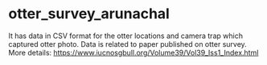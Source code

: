 # otter_survey_arunachal
It has data in CSV format for the otter locations and camera trap which captured otter photo. Data is related to paper published on otter survey. More details: https://www.iucnosgbull.org/Volume39/Vol39_Iss1_Index.html
